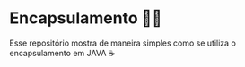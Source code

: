 # Encapsulamento 👨‍💻
Esse repositório mostra de maneira simples como se utiliza o encapsulamento em JAVA ☕
